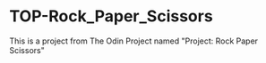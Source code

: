 # TOP-Rock_Paper_Scissors
This is a project from The Odin Project named "Project: Rock Paper Scissors"
